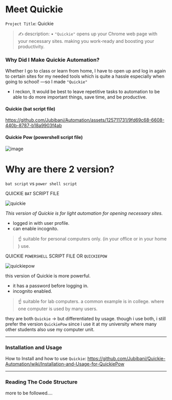 # Meet Quickie
`Project Title`: Quickie

> ✍️ description:
• `"Quickie"` opens up your Chrome web page with your necessary sites. making you work-ready and boosting your productivity.


### Why Did I Make Quickie Automation?

 Whether I go to class or learn from home, I have to open up and log in again to certain sites for my needed tools which is quite a hassle especially when going to school! —so I made `"Quickie"` 

- I reckon, It would be best to leave repetitive tasks to automation to be able to do more important things, save time, and be productive.

####  Quickie (bat script file)
https://github.com/Jubibani/Automation/assets/125711731/9fd69c68-6608-440b-8787-b18a9903f4ab
#### Quickie Pow (powershell script file)

![image](https://github.com/Jubibani/Automation/assets/125711731/685b7658-dd51-4c68-abf0-bfd21118438d)

# Why are there 2 version?

`bat script` vs `power shell script` 

QUICKIE `BAT` SCRIPT FILE

![quickie](https://github.com/Jubibani/Automation/assets/125711731/7e26f36c-9a78-461f-9eb3-6c03cdfa58c0)

*This version of Quickie is for light automation for opening necessary sites.* 

- logged in with user profile.
- can enable incognito.


> ☝ suitable for personal computers only.
(in your office or in your home ) use.


QUICKIE `POWERSHELL` SCRIPT FILE OR `QUICKIEPOW`

![quickiepow](https://github.com/Jubibani/Automation/assets/125711731/0e3a9646-f110-49cd-8f8b-d5be6f5ff44e)


this version of Quickie is more powerful. 

- it has a password before logging in.
- incognito enabled.


> ☝ suitable for lab computers. 
a common example is in college. where one computer is used by many users.


they are both `Quickie` → but differentiated by usage. though i use both, i still prefer the version `QuickiePow` since i use it at my university where many other students also use my computer unit. 



---

### Installation and Usage
How to Install and how to use `Quickie`: 
https://github.com/Jubibani/Quickie-Automation/wiki/Installation-and-Usage-for-QuickiePow

---
### Reading The Code Structure

more to be followed....
